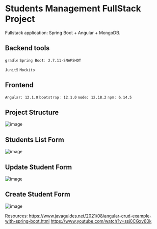 # Students Management FullStack Project
Fullstack application: Spring Boot + Angular + MongoDB.

## Backend tools
``gradle``  ``Spring Boot: 2.7.11-SNAPSHOT``

``Junit5`` ``Mockito``

## Frontend
``Angular: 12.1.0``  ``bootstrap: 12.1.0``  ``node: 12.18.2`` ``npm: 6.14.5``
##

## Project Structure
![image](https://user-images.githubusercontent.com/67779237/230330987-c6bd2c2c-c870-4d81-a26f-f8e9376af68d.png)



## Students List Form
![image](https://user-images.githubusercontent.com/67779237/230325905-16c648bb-b364-4f1e-a755-426615f5ec54.png)

## Update Student Form
![image](https://user-images.githubusercontent.com/67779237/230326485-4c39865c-e25a-4757-bcb0-511c3d06d79b.png)

## Create Student Form
![image](https://user-images.githubusercontent.com/67779237/230326684-7b0408ab-7471-40ee-bc7c-6870fff6c556.png)


Resources: 
https://www.javaguides.net/2021/08/angular-crud-example-with-spring-boot.html
https://www.youtube.com/watch?v=ssj0CGxv60k
